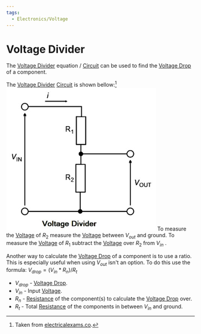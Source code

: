 ```yaml
---
tags:
  - Electronics/Voltage
---
```

# Voltage Divider
The [Voltage Divider](Voltage%20Divider.md) equation / [Circuit](../Circuits/Circuit.md) can be used to find the [Voltage Drop](Voltage%20Drop.md) of a component.

The [Voltage Divider](Voltage%20Divider.md) [Circuit](../Circuits/Circuit.md) is shown bellow:[^1]
![Voltage-Divider-Circuit](Voltage-Divider-Circuit.jpg)
To measure the [Voltage](Voltage.md) of $R_2$ measure the [Voltage](Voltage.md) between $V_{out}$ and ground.
To measure the [Voltage](Voltage.md) of $R_1$ subtract the [Voltage](Voltage.md) over $R_2$ from $V_{in}$ .

Another way to calculate the [Voltage Drop](Voltage%20Drop.md) of a component is to use a ratio. This is especially useful when using $V_{out}$ isn't an option. To do this use the formula:
$V_{drop} =  ({V_{in}} * R_n)/{R_t}$
- $V_{drop}$ - [Voltage Drop](Voltage%20Drop.md).
- $V_{in}$ - Input [Voltage](Voltage.md).
- $R_n$ - [Resistance](../Ohms%20law/Resistance.md) of the component(s) to calculate the [Voltage Drop](Voltage%20Drop.md) over.
- $R_t$ - Total [Resistance](../Ohms%20law/Resistance.md) of the components in between $V_{in}$ and ground.

[^1]: Taken from [electricalexams.co](https://www.electricalexams.co/voltage-divider/).